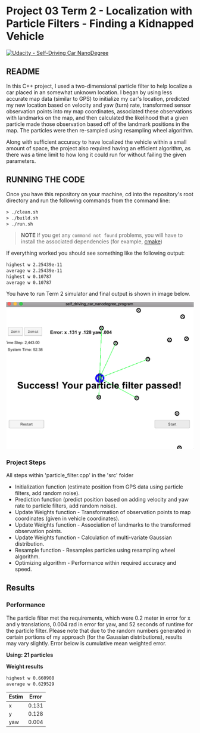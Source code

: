 # Project 03 Term 2 - Localization with Particle Filters - Finding a Kidnapped Vehicle
[![Udacity - Self-Driving Car NanoDegree](https://s3.amazonaws.com/udacity-sdc/github/shield-carnd.svg)](http://www.udacity.com/drive)

## README
In this C++ project, I used a two-dimensional particle filter to help localize a car placed in an somewhat unknown location. I began by using less accurate map data (similar to GPS) to initialize my car's location, predicted my new location based on velocity and yaw (turn) rate, transformed sensor observation points into my map coordinates, associated these observations with landmarks on the map, and then calculated the likelihood that a given particle made those observation based off of the landmark positions in the map. The particles were then re-sampled using resampling wheel algorithm.

Along with sufficient accuracy to have localized the vehicle within a small amount of space, the project also required having an efficient algorithm, as there was a time limit to how long it could run for without failing the given parameters.

## RUNNING THE CODE

Once you have this repository on your machine, cd into the repository's root directory and run the following commands from the command line:
```
> ./clean.sh
> ./build.sh
> ./run.sh
```
> **NOTE**
> If you get any `command not found` problems, you will have to install 
> the associated dependencies (for example, 
> [cmake](https://cmake.org/install/))

If everything worked you should see something like the following output:
```
highest w 2.25439e-11
average w 2.25439e-11
highest w 0.10787
average w 0.10787
```
You have to run Term 2 simulator and final output is shown in image below.

![png](./output.png)

### Project Steps
All steps within 'particle_filter.cpp' in the 'src' folder
* Initialization function (estimate position from GPS data using particle filters, add random noise).
* Prediction function (predict position based on adding velocity and yaw rate to particle filters, add random noise).
* Update Weights function - Transformation of observation points to map coordinates (given in vehicle coordinates).
* Update Weights function - Association of landmarks to the transformed observation points.
* Update Weights function - Calculation of multi-variate Gaussian distribution.
* Resample function - Resamples particles using resampling wheel algorithm.
* Optimizing algorithm - Performance within required accuracy and speed.

## Results
### Performance
The particle filter met the requirements, which were 0.2 meter in error for x and y translations, 0.004 rad in error for yaw, and 52 seconds of runtime for the particle filter. Please note that due to the random numbers generated in certain portions of my approach (for the Gaussian distributions), results may vary slightly. Error below is cumulative mean weighted error.

**Using: 21 particles**

**Weight results** 

```
highest w 0.660908
average w 0.629529
```

| Estim |  Error  |
| ----- | ------- |
|   x   | 0.131   | (m)
|   y   | 0.128   | (m)
|  yaw  | 0.004   | (rad)




